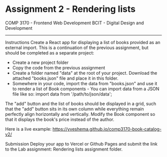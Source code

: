 # Assignment 2 - Rendering lists

COMP 3170 - Frontend Web Development
BCIT - Digital Design and Development

---

Instructions
Create a React app for displaying a list of books provided as an external import. This is a continuation of the previous assignment, but should be completed as a separate project:

-   Create a new project folder
-   Copy the code from the previous assignment
-   Create a folder named "data" at the root of your project. Download the attached "books.json" file and place it in this folder.
-   Somewhere in your code, import the data from "books.json" and use it to render a list of Book components - You can import data from a JSON file like so:
    import data from '/path/to/json/data';

The "add" button and the list of books should be displayed in a grid, such that the "add" button sits in its own column while everything remain perfectly align horizontally and vertically.
Modify the Book component so that it displays the book's price instead of the author.

Here is a live example: https://yveshema.github.io/comp3170-book-catalog-v2/

Submission
Deploy your app to Vercel or Github Pages and submit the link to the Lab assignment: Rendering lists assignment folder.
